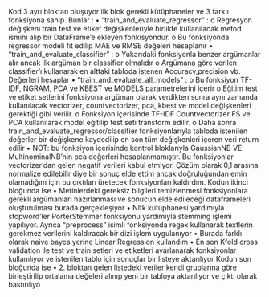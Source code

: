 Kod 3 ayrı bloktan oluşuyor ilk blok gerekli kütüphaneler ve 3 farklı fonksiyona sahip.
Bunlar :
• “train_and_evaluate_regressor” : 
o Regresyon değişkeni train test ve etiket değişkenleriyle birlikte kullanılacak metod 
ismini alıp bir DataFrame’e ekleyen fonkisyondur.
o Bu fonksiyonda regressor modeli fit edilip MAE ve RMSE değeleri hesaplanır
• “train_and_evaluate_classifier” :
o Yukarıdaki fonksiyonla benzer argümanlar alır ancak ilk argüman bir classifier 
olmalıdır
o Argümana göre verilen classifier’ı kullanarak en alttaki tabloda istenen 
Accuracy,precision vb. Değerleri hesaplar
• “train_and_evaluate_all_models” :
o Bu fonksiyon TF-IDF, NGRAM, PCA ve KBEST ve MODELS parametrelerini içerir
o Eğitim test ve etiket setlerini fonksiyona argüman olarak verdikten sonra aynı 
zamanda kullanılacak vectorizer, countvectorizer, pca, kbest ve model değişkenleri 
gerektiği gibi verilir.
o Fonksiyon içerisinde TF-IDF Countvectorizer FS ve PCA kullanılarak model eğitilip test 
seti transform edilir.
o Daha sonra train_and_evaluate_regressor/classifier fonksiyonlarıyla tabloda 
istenilen değerler bir değişkene kaydedilip en son tüm değişkenleri içeren veri return 
edilir
▪ NOT: bu fonksiyon içerisinde kontrol bloklarıyla GaussianNB VE 
MultinominalNB’nin pca değerleri hesaplanmamıştır. Bu fonksiyonlar 
vectorizer’dan gelen negatif verileri kabul etmiyor. Çözüm olarak 0,1 arasına 
normalize edilebilir diye bir sonuç elde ettim ancak doğruluğundan emin 
olamadığım için bu çıktıları üretecek fonksiyonları kaldırdım.
Kodun ikinci bloğunda ise
• Metinlerdeki gereksiz bilgileri temizlenmesi fonksiyonlara gerekli argümanları hazırlanması
ve sonucun elde edileceği dataframeleri oluşturulması burada gerçekleşiyor
• Nltk kütüphanesi yardımıyla stopword’ler PorterStemmer fonksiyonu yardımıyla stemming 
işlemi yapılıyor. Ayrıca “preprocess” isimli fonksiyonda regex kullanarak textlerin gerekmez 
verilerini kaldıracak bir dizi işlem uygulanıyor
• Burada farklı olarak naive bayes yerine Linear Regression kullandım 
• En son Kfold cross validation ile test ve train setleri ve etiketleri ayarlanarak fonksiyonlar 
kullanılıyor ve istenilen tablo için sonuçlar bir listeye aktarılıyor
Kodun son bloğunda ise
• 2. bloktan gelen listedeki veriler kendi gruplarına göre birleştirilip ortalama değeleri alınıp 
yeni bir tabloya aktarılıyor ve çıktı olarak bastırılıyo
